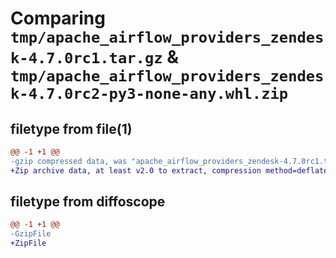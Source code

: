 # Comparing `tmp/apache_airflow_providers_zendesk-4.7.0rc1.tar.gz` & `tmp/apache_airflow_providers_zendesk-4.7.0rc2-py3-none-any.whl.zip`

## filetype from file(1)

```diff
@@ -1 +1 @@
-gzip compressed data, was "apache_airflow_providers_zendesk-4.7.0rc1.tar", last modified: Mon Jan 22 08:32:06 2024, max compression
+Zip archive data, at least v2.0 to extract, compression method=deflate
```

## filetype from diffoscope

```diff
@@ -1 +1 @@
-GzipFile
+ZipFile
```

